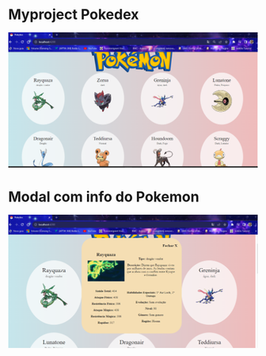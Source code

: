# Myproject Pokedex

![index](https://raw.githubusercontent.com/ElvisCostaOliveira/PokedexAngular/main/img/index.png)

# Modal com info do Pokemon

![modal](https://raw.githubusercontent.com/ElvisCostaOliveira/PokedexAngular/main/img/modal.png)
